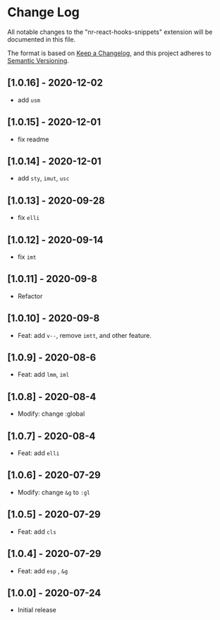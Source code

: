 # Change Log

All notable changes to the "nr-react-hooks-snippets" extension will be documented in this file.

The format is based on [Keep a Changelog](https://keepachangelog.com/en/1.0.0/),
and this project adheres to [Semantic Versioning](https://semver.org/spec/v2.0.0.html).

## [1.0.16] - 2020-12-02

- add `usm`

## [1.0.15] - 2020-12-01

- fix readme

## [1.0.14] - 2020-12-01

- add `sty`, `imut`, `usc`

## [1.0.13] - 2020-09-28

- fix `elli`

## [1.0.12] - 2020-09-14

- fix `imt`

## [1.0.11] - 2020-09-8

- Refactor

## [1.0.10] - 2020-09-8

- Feat: add `v--`, remove `imtt`, and other feature.

## [1.0.9] - 2020-08-6

- Feat: add `lmm`, `iml`

## [1.0.8] - 2020-08-4

- Modify: change :global

## [1.0.7] - 2020-08-4

- Feat: add `elli`

## [1.0.6] - 2020-07-29

- Modify: change `&g` to `:gl`

## [1.0.5] - 2020-07-29

- Feat: add `cls`

## [1.0.4] - 2020-07-29

- Feat: add `esp` , `&g`

## [1.0.0] - 2020-07-24

- Initial release
